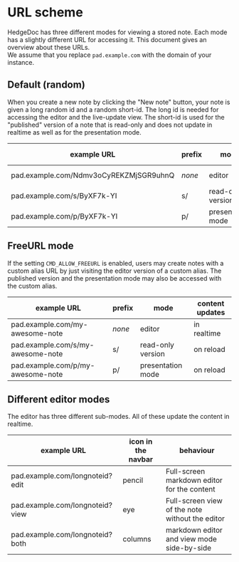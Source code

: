 # URL scheme

HedgeDoc has three different modes for viewing a stored note. Each mode has a slightly different URL for accessing it.
This document gives an overview about these URLs.  
We assume that you replace `pad.example.com` with the domain of your instance.

## Default (random)

When you create a new note by clicking the "New note" button, your note is given a long random id and a random short-id.
The long id is needed for accessing the editor and the live-update view. The short-id is used for the "published"
version of a note that is read-only and does not update in realtime as well as for the presentation mode.

| example URL                            | prefix | mode              | content updates |
| -------------------------------------- | ------ | ----------------- | --------------- |
| pad.example.com/Ndmv3oCyREKZMjSGR9uhnQ | *none* | editor            | in realtime     |
| pad.example.com/s/ByXF7k-YI            | s/     | read-only version | on reload       |
| pad.example.com/p/ByXF7k-YI            | p/     | presentation mode | on reload       |

## FreeURL mode

If the setting `CMD_ALLOW_FREEURL` is enabled, users may create notes with a custom alias URL by just visiting the
editor version of a custom alias. The published version and the presentation mode may also be accessed with the custom
alias.

| example URL                       | prefix | mode              | content updates |
| --------------------------------- | ------ | ----------------- | --------------- |
| pad.example.com/my-awesome-note   | *none* | editor            | in realtime     |
| pad.example.com/s/my-awesome-note | s/     | read-only version | on reload       |
| pad.example.com/p/my-awesome-note | p/     | presentation mode | on reload       |

## Different editor modes

The editor has three different sub-modes. All of these update the content in realtime.

| example URL                     | icon in the navbar | behaviour                                       |
| ------------------------------- | -------------------| ----------------------------------------------- |
| pad.example.com/longnoteid?edit | pencil             | Full-screen markdown editor for the content     |
| pad.example.com/longnoteid?view | eye                | Full-screen view of the note without the editor |
| pad.example.com/longnoteid?both | columns            | markdown editor and view mode side-by-side      |
